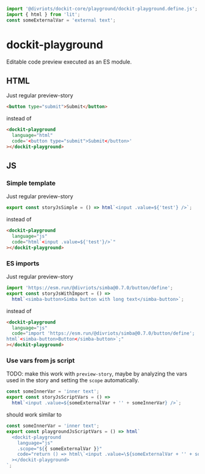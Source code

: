 ```js script
import '@divriots/dockit-core/playground/dockit-playground.define.js';
import { html } from 'lit';
const someExternalVar = 'external text';
```

# dockit-playground

Editable code preview executed as an ES module.

## HTML

Just regular preview-story

```html
<button type="submit">Submit</button>
```

instead of

```html
<dockit-playground
  language="html"
  code='<button type="submit">Submit</button>'
></dockit-playground>
```

## JS

### Simple template

Just regular preview-story

```js
export const storyJsSimple = () => html`<input .value=${'test'} />`;
```

instead of

```html
<dockit-playground
  language="js"
  code="html`<input .value=${'test'}/>`"
></dockit-playground>
```

### ES imports

Just regular preview-story

```js
import 'https://esm.run/@divriots/simba@0.7.0/button/define';
export const storyJsWithImport = () =>
  html`<simba-button>Simba button with long text</simba-button>`;
```

instead of

```html
<dockit-playground
  language="js"
  code="import 'https://esm.run/@divriots/simba@0.7.0/button/define';
html`<simba-button>Button</simba-button>`;"
></dockit-playground>
```

### Use vars from js script

TODO: make this work with `preview-story`, maybe by analyzing the vars used in the story and setting the `scope` automatically.

```js preview-story
const someInnerVar = 'inner text';
export const storyJsScriptVars = () =>
  html`<input .value=${someExternalVar + '' + someInnerVar} />`;
```

should work similar to

```js
const someInnerVar = 'inner text';
export const playgroundJsScriptVars = () => html`
  <dockit-playground
    language="js"
    .scope="${{ someExternalVar }}"
    code="return () => html\`<input .value=\${someExternalVar + '' + someInnerVar}/>\`"
  ></dockit-playground>
`;
```
